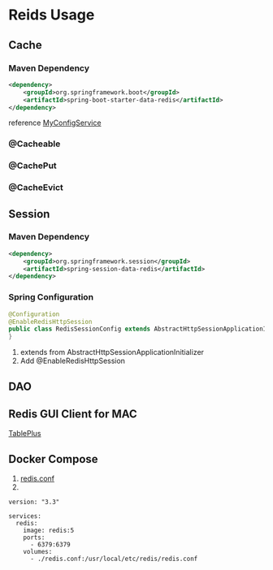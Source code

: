 # Reids Usage

## Cache

### Maven Dependency
```xml
<dependency>
    <groupId>org.springframework.boot</groupId>
    <artifactId>spring-boot-starter-data-redis</artifactId>
</dependency>
```
reference [MyConfigService]("./src/main/java/tw/elliot/redis/service/MyConfigService.java")
### @Cacheable
### @CachePut
### @CacheEvict

## Session

### Maven Dependency

```xml
<dependency>
    <groupId>org.springframework.session</groupId>
    <artifactId>spring-session-data-redis</artifactId>
</dependency>
```

### Spring Configuration

```java 
@Configuration
@EnableRedisHttpSession
public class RedisSessionConfig extends AbstractHttpSessionApplicationInitializer {
}
```

1. extends from AbstractHttpSessionApplicationInitializer
2. Add @EnableRedisHttpSession

## DAO


## Redis GUI Client for MAC

[TablePlus](https://tableplus.io/blog/)

## Docker Compose

1. [redis.conf](http://download.redis.io/redis-stable/redis.conf)
2. 

```
version: "3.3"

services:
  redis:
    image: redis:5
    ports:
      - 6379:6379
    volumes:
      - ./redis.conf:/usr/local/etc/redis/redis.conf
```